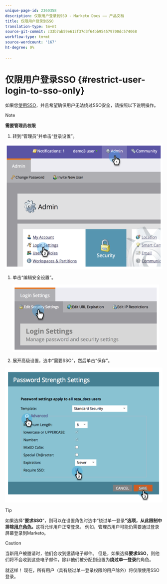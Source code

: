 ```yaml
---
unique-page-id: 2360358
description: 仅限用户登录到SSO - Marketo Docs —— 产品文档
title: 仅限用户登录到SSO
translation-type: tm+mt
source-git-commit: c33b7ab59e612f37d3f64bb954579700dc574068
workflow-type: tm+mt
source-wordcount: '167'
ht-degree: 0%

---
```



# 仅限用户登录SSO {#restrict-user-login-to-sso-only}

如果您[使用SSO](add-single-sign-on-to-a-portal.md)，并且希望确保用户无法绕过SSO安全，请按照以下说明操作。

>[!NOTE]
>
>**需要管理员权限**

1. 转到“管理员”并单击“登录设置”。

![](assets/image2014-9-24-14-3a44-3a40.png)

1. 单击“编辑安全设置”。

   ![](assets/image2014-9-24-14-3a44-3a53.png)

1. 展开高级设置，选中“需要SSO”，然后单击“保存”。

![](assets/image2014-9-24-14-3a45-3a6.png)

>[!TIP]
>
>如果选择“**要求SSO**”，则可以在设置角色时选中“绕过单一登录&#x200B;**”选项，从此限制中排除[用户角色](../../../product-docs/administration/users-and-roles/create-delete-edit-and-change-a-user-role.md)。**&#x200B;这将允许用户正常登录。 例如，管理员用户可能仍需要通过登录屏幕登录到Marketo。

>[!CAUTION]
>
>当新用户被邀请时，他们会收到邀请电子邮件。 但是，如果选择&#x200B;**要求SSO**，则他们将不会收到这些电子邮件，除非他们被分配到设置为&#x200B;**绕过单一登录**&#x200B;的角色。

就这样！ 现在，所有用户（具有绕过单一登录权限的用户除外）将仅限使用SSO登录。